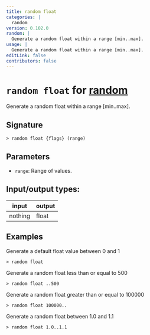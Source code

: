 ```yaml
---
title: random float
categories: |
  random
version: 0.102.0
random: |
  Generate a random float within a range [min..max].
usage: |
  Generate a random float within a range [min..max].
editLink: false
contributors: false
---
```

<!-- This file is automatically generated. Please edit the command in https://github.com/nushell/nushell instead. -->

# `random float` for [random](/commands/categories/random.md)

<div class='command-title'>Generate a random float within a range [min..max].</div>

## Signature

```> random float {flags} (range)```

## Parameters

 -  `range`: Range of values.


## Input/output types:

| input   | output |
| ------- | ------ |
| nothing | float  |

## Examples

Generate a default float value between 0 and 1
```nu
> random float

```

Generate a random float less than or equal to 500
```nu
> random float ..500

```

Generate a random float greater than or equal to 100000
```nu
> random float 100000..

```

Generate a random float between 1.0 and 1.1
```nu
> random float 1.0..1.1

```

